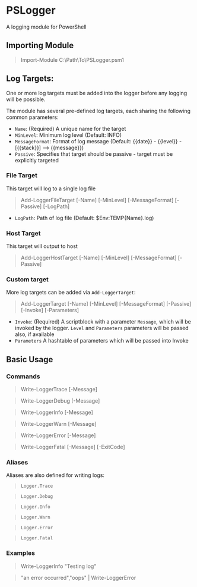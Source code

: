 # PSLogger
A logging module for PowerShell


## Importing Module

> Import-Module C:\Path\To\PSLogger.psm1


## Log Targets:

One or more log targets must be added into the logger before any logging will be possible.

The module has several pre-defined log targets, each sharing the following common parameters:

* ``Name``: (Required) A unique name for the target
* ``MinLevel``: Minimum log level (Default: INFO)
* ``MessageFormat``: Format of log message (Default: {{date}} - {{level}} - [{{stack}}] --> {{message}})
* ``Passive``: Specifies that target should be passive - target must be explicitly targeted

### File Target

This target will log to a single log file

> Add-LoggerFileTarget [-Name] [-MinLevel] [-MessageFormat] [-Passive] [-LogPath]

* ``LogPath``: Path of log file (Default: $Env:TEMP\{Name}.log)

### Host Target

This target will output to host

> Add-LoggerHostTarget [-Name] [-MinLevel] [-MessageFormat] [-Passive]

### Custom target

More log targets can be added via ``Add-LoggerTarget``:

> Add-LoggerTarget [-Name] [-MinLevel] [-MessageFormat] [-Passive] [-Invoke] [-Parameters]

* ``Invoke``: (Required) A scriptblock with a parameter ``Message``, which will be invoked by the logger. ``Level`` and ``Parameters`` parameters will be passed also, if available
* ``Parameters`` A hashtable of parameters which will be passed into Invoke


## Basic Usage

### Commands

> Write-LoggerTrace [-Message]

> Write-LoggerDebug [-Message]

> Write-LoggerInfo [-Message]

> Write-LoggerWarn [-Message]

> Write-LoggerError [-Message]

> Write-LoggerFatal [-Message] [-ExitCode]

### Aliases

Aliases are also defined for writing logs:

> ``Logger.Trace``

> ``Logger.Debug``

> ``Logger.Info``

> ``Logger.Warn``

> ``Logger.Error``

> ``Logger.Fatal``

### Examples

> Write-LoggerInfo "Testing log"

> "an error occurred","oops" | Write-LoggerError
